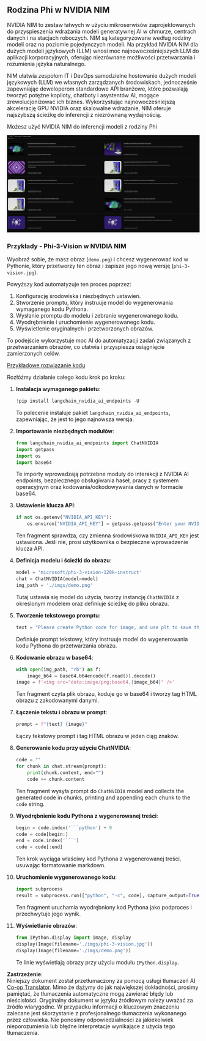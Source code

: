 <!--
CO_OP_TRANSLATOR_METADATA:
{
  "original_hash": "7b08e277df2a9307f861ae54bc30c772",
  "translation_date": "2025-05-09T09:52:48+00:00",
  "source_file": "md/01.Introduction/02/06.NVIDIA.md",
  "language_code": "pl"
}
-->
## Rodzina Phi w NVIDIA NIM

NVIDIA NIM to zestaw łatwych w użyciu mikroserwisów zaprojektowanych do przyspieszenia wdrażania modeli generatywnej AI w chmurze, centrach danych i na stacjach roboczych. NIM są kategoryzowane według rodziny modeli oraz na poziomie pojedynczych modeli. Na przykład NVIDIA NIM dla dużych modeli językowych (LLM) wnosi moc najnowocześniejszych LLM do aplikacji korporacyjnych, oferując niezrównane możliwości przetwarzania i rozumienia języka naturalnego.

NIM ułatwia zespołom IT i DevOps samodzielne hostowanie dużych modeli językowych (LLM) we własnych zarządzanych środowiskach, jednocześnie zapewniając deweloperom standardowe API branżowe, które pozwalają tworzyć potężne kopiloty, chatboty i asystentów AI, mogące zrewolucjonizować ich biznes. Wykorzystując najnowocześniejszą akcelerację GPU NVIDIA oraz skalowalne wdrażanie, NIM oferuje najszybszą ścieżkę do inferencji z niezrównaną wydajnością.

Możesz użyć NVIDIA NIM do inferencji modeli z rodziny Phi

![nim](../../../../../translated_images/Phi-NIM.45af94d89220fbbbc85f8da0379150a29cc88c3dd8ec417b1d3b7237bbe1c58a.pl.png)

### **Przykłady - Phi-3-Vision w NVIDIA NIM**

Wyobraź sobie, że masz obraz (`demo.png`) i chcesz wygenerować kod w Pythonie, który przetworzy ten obraz i zapisze jego nową wersję (`phi-3-vision.jpg`).

Powyższy kod automatyzuje ten proces poprzez:

1. Konfigurację środowiska i niezbędnych ustawień.
2. Stworzenie promptu, który instruuje model do wygenerowania wymaganego kodu Pythona.
3. Wysłanie promptu do modelu i zebranie wygenerowanego kodu.
4. Wyodrębnienie i uruchomienie wygenerowanego kodu.
5. Wyświetlenie oryginalnych i przetworzonych obrazów.

To podejście wykorzystuje moc AI do automatyzacji zadań związanych z przetwarzaniem obrazów, co ułatwia i przyspiesza osiągnięcie zamierzonych celów.

[Przykładowe rozwiązanie kodu](../../../../../code/06.E2E/E2E_Nvidia_NIM_Phi3_Vision.ipynb)

Rozłóżmy działanie całego kodu krok po kroku:

1. **Instalacja wymaganego pakietu**:
    ```python
    !pip install langchain_nvidia_ai_endpoints -U
    ```
    To polecenie instaluje pakiet `langchain_nvidia_ai_endpoints`, zapewniając, że jest to jego najnowsza wersja.

2. **Importowanie niezbędnych modułów**:
    ```python
    from langchain_nvidia_ai_endpoints import ChatNVIDIA
    import getpass
    import os
    import base64
    ```
    Te importy wprowadzają potrzebne moduły do interakcji z NVIDIA AI endpoints, bezpiecznego obsługiwania haseł, pracy z systemem operacyjnym oraz kodowania/odkodowywania danych w formacie base64.

3. **Ustawienie klucza API**:
    ```python
    if not os.getenv("NVIDIA_API_KEY"):
        os.environ["NVIDIA_API_KEY"] = getpass.getpass("Enter your NVIDIA API key: ")
    ```
    Ten fragment sprawdza, czy zmienna środowiskowa `NVIDIA_API_KEY` jest ustawiona. Jeśli nie, prosi użytkownika o bezpieczne wprowadzenie klucza API.

4. **Definicja modelu i ścieżki do obrazu**:
    ```python
    model = 'microsoft/phi-3-vision-128k-instruct'
    chat = ChatNVIDIA(model=model)
    img_path = './imgs/demo.png'
    ```
    Tutaj ustawia się model do użycia, tworzy instancję `ChatNVIDIA` z określonym modelem oraz definiuje ścieżkę do pliku obrazu.

5. **Tworzenie tekstowego promptu**:
    ```python
    text = "Please create Python code for image, and use plt to save the new picture under imgs/ and name it phi-3-vision.jpg."
    ```
    Definiuje prompt tekstowy, który instruuje model do wygenerowania kodu Pythona do przetwarzania obrazu.

6. **Kodowanie obrazu w base64**:
    ```python
    with open(img_path, "rb") as f:
        image_b64 = base64.b64encode(f.read()).decode()
    image = f'<img src="data:image/png;base64,{image_b64}" />'
    ```
    Ten fragment czyta plik obrazu, koduje go w base64 i tworzy tag HTML obrazu z zakodowanymi danymi.

7. **Łączenie tekstu i obrazu w prompt**:
    ```python
    prompt = f"{text} {image}"
    ```
    Łączy tekstowy prompt i tag HTML obrazu w jeden ciąg znaków.

8. **Generowanie kodu przy użyciu ChatNVIDIA**:
    ```python
    code = ""
    for chunk in chat.stream(prompt):
        print(chunk.content, end="")
        code += chunk.content
    ```
    Ten fragment wysyła prompt do `ChatNVIDIA` model and collects the generated code in chunks, printing and appending each chunk to the `code` string.

9. **Wyodrębnienie kodu Pythona z wygenerowanej treści**:
    ```python
    begin = code.index('```python') + 9
    code = code[begin:]
    end = code.index('```')
    code = code[:end]
    ```
    Ten krok wyciąga właściwy kod Pythona z wygenerowanej treści, usuwając formatowanie markdown.

10. **Uruchomienie wygenerowanego kodu**:
    ```python
    import subprocess
    result = subprocess.run(["python", "-c", code], capture_output=True)
    ```
    Ten fragment uruchamia wyodrębniony kod Pythona jako podproces i przechwytuje jego wynik.

11. **Wyświetlanie obrazów**:
    ```python
    from IPython.display import Image, display
    display(Image(filename='./imgs/phi-3-vision.jpg'))
    display(Image(filename='./imgs/demo.png'))
    ```
    Te linie wyświetlają obrazy przy użyciu modułu `IPython.display`.

**Zastrzeżenie**:  
Niniejszy dokument został przetłumaczony za pomocą usługi tłumaczeń AI [Co-op Translator](https://github.com/Azure/co-op-translator). Mimo że dążymy do jak największej dokładności, prosimy pamiętać, że tłumaczenia automatyczne mogą zawierać błędy lub nieścisłości. Oryginalny dokument w języku źródłowym należy uważać za źródło wiarygodne. W przypadku informacji o kluczowym znaczeniu zalecane jest skorzystanie z profesjonalnego tłumaczenia wykonanego przez człowieka. Nie ponosimy odpowiedzialności za jakiekolwiek nieporozumienia lub błędne interpretacje wynikające z użycia tego tłumaczenia.